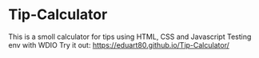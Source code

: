 # Tip-Calculator
This is a smoll calculator for tips
  using HTML, CSS and Javascript
  Testing env with WDIO
Try it out:
https://eduart80.github.io/Tip-Calculator/


